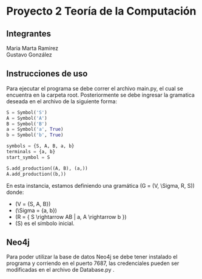 # Proyecto 2 Teoría de la Computación

## Integrantes
Maria Marta Ramirez  
Gustavo González

## Instrucciones de uso
Para ejecutar el programa se debe correr el archivo main.py, el cual se encuentra en la carpeta root.
Posteriormente se debe ingresar la gramatica deseada en el archivo de la siguiente
forma:

```python
S = Symbol('S')
A = Symbol('A')
B = Symbol('B')
a = Symbol('a', True)
b = Symbol('b', True)

symbols = {S, A, B, a, b}
terminals = {a, b}
start_symbol = S

S.add_production((A, B), (a,))
A.add_production((b,))
```

En esta instancia, estamos definiendo una gramática \(G = (V, \Sigma, R, S)\) donde:

- \(V = \{S, A, B\}\)
- \(\Sigma = \{a, b\}\)
- \(R = \{ S \rightarrow AB | a, A \rightarrow b \}\)
- \(S\) es el símbolo inicial.


## Neo4j
Para poder utilizar la base de datos Neo4j se debe tener instalado el programa y corriendo en el puerto 7687, 
las credenciales pueden ser modificadas en el archivo de Database.py .
